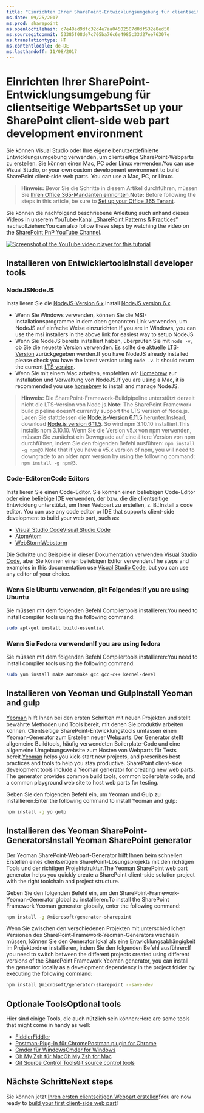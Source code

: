 ```yaml
---
title: "Einrichten Ihrer SharePoint-Entwicklungsumgebung für clientseitige Webparts"
ms.date: 09/25/2017
ms.prod: sharepoint
ms.openlocfilehash: c7e48ed9dfc32d4e7aa04502507d0df532e8ed50
ms.sourcegitcommit: 53385f08de7c705ba76c6e4985c33d27ee76307e
ms.translationtype: HT
ms.contentlocale: de-DE
ms.lasthandoff: 11/08/2017
---
```

# <a name="set-up-your-sharepoint-client-side-web-part-development-environment"></a><span data-ttu-id="788cd-102">Einrichten Ihrer SharePoint-Entwicklungsumgebung für clientseitige Webparts</span><span class="sxs-lookup"><span data-stu-id="788cd-102">Set up your SharePoint client-side web part development environment</span></span>

<span data-ttu-id="788cd-p101">Sie können Visual Studio oder Ihre eigene benutzerdefinierte Entwicklungsumgebung verwenden, um clientseitige SharePoint-Webparts zu erstellen. Sie können einen Mac, PC oder Linux verwenden.</span><span class="sxs-lookup"><span data-stu-id="788cd-p101">You can use Visual Studio, or your own custom development environment to build SharePoint client-side web parts. You can use a Mac, PC, or Linux.</span></span>

><span data-ttu-id="788cd-105">**Hinweis:** Bevor Sie die Schritte in diesem Artikel durchführen, müssen Sie [Ihren Office 365-Mandanten einrichten](./set-up-your-developer-tenant.md).</span><span class="sxs-lookup"><span data-stu-id="788cd-105">**Note:** Before following the steps in this article, be sure to [Set up your Office 365 Tenant](./set-up-your-developer-tenant.md).</span></span>

<span data-ttu-id="788cd-106">Sie können die nachfolgend beschriebene Anleitung auch anhand dieses Videos in unserem [YouTube-Kanal „SharePoint Patterns & Practices“](https://www.youtube.com/watch?v=_fxYexlUhe0&t=5s&list=PLR9nK3mnD-OXvSWvS2zglCzz4iplhVrKq&index=1) nachvollziehen:</span><span class="sxs-lookup"><span data-stu-id="788cd-106">You can also follow these steps by watching the video on the [SharePoint PnP YouTube Channel](https://www.youtube.com/watch?v=_fxYexlUhe0&t=5s&list=PLR9nK3mnD-OXvSWvS2zglCzz4iplhVrKq&index=1).</span></span>

<span data-ttu-id="788cd-107"><a href="https://www.youtube.com/watch?v=_fxYexlUhe0&t=5s&list=PLR9nK3mnD-OXvSWvS2zglCzz4iplhVrKq"> <img src="../images/spfx-youtube-tutorial0.png" alt="Screenshot of the YouTube video player for this tutorial" />
</a></span><span class="sxs-lookup"><span data-stu-id="788cd-107"></span></span>

## <a name="install-developer-tools"></a><span data-ttu-id="788cd-108">Installieren von Entwicklertools</span><span class="sxs-lookup"><span data-stu-id="788cd-108">Install developer tools</span></span>

### <a name="nodejs"></a><span data-ttu-id="788cd-109">NodeJS</span><span class="sxs-lookup"><span data-stu-id="788cd-109">NodeJS</span></span>

<span data-ttu-id="788cd-110">Installieren Sie die [NodeJS-Version 6.x](https://nodejs.org/download/release/latest-v6.x/).</span><span class="sxs-lookup"><span data-stu-id="788cd-110">Install [NodeJS version 6.x](https://nodejs.org/download/release/latest-v6.x/).</span></span> 

* <span data-ttu-id="788cd-111">Wenn Sie Windows verwenden, können Sie die MSI-Installationsprogramme in dem oben genannten Link verwenden, um NodeJS auf einfache Weise einzurichten.</span><span class="sxs-lookup"><span data-stu-id="788cd-111">If you are in Windows, you can use the msi installers in the above link for easiest way to setup NodeJS</span></span>
* <span data-ttu-id="788cd-p102">Wenn Sie NodeJS bereits installiert haben, überprüfen Sie mit `node -v`, ob Sie die neueste Version verwenden. Es sollte die aktuelle [LTS-Version](https://nodejs.org/en/download/) zurückgegeben werden.</span><span class="sxs-lookup"><span data-stu-id="788cd-p102">If you have NodeJS already installed please check you have the latest version using `node -v`. It should return the current [LTS version](https://nodejs.org/en/download/).</span></span> 
* <span data-ttu-id="788cd-114">Wenn Sie mit einem Mac arbeiten, empfehlen wir [Homebrew](http://brew.sh/) zur Installation und Verwaltung von NodeJS.</span><span class="sxs-lookup"><span data-stu-id="788cd-114">If you are using a Mac, it is recommended you use [homebrew](http://brew.sh/) to install and manage NodeJS.</span></span> 

><span data-ttu-id="788cd-115">**Hinweis:** Die SharePoint-Framework-Buildpipeline unterstützt derzeit nicht die LTS-Version von Node.js.</span><span class="sxs-lookup"><span data-stu-id="788cd-115">**Note:** The SharePoint Framework build pipeline doesn't currently support the LTS version of Node.js.</span></span> <span data-ttu-id="788cd-116">Laden Sie stattdessen die [Node.js-Version 6.11.5](https://nodejs.org/download/release/latest-v6.x/) herunter.</span><span class="sxs-lookup"><span data-stu-id="788cd-116">Instead, download [Node.js version 6.11.5](https://nodejs.org/download/release/latest-v6.x/).</span></span> <span data-ttu-id="788cd-117">So wird npm 3.10.10 installiert.</span><span class="sxs-lookup"><span data-stu-id="788cd-117">This installs npm 3.10.10.</span></span> <span data-ttu-id="788cd-118">Wenn Sie die Version v5.x von npm verwenden, müssen Sie zunächst ein Downgrade auf eine ältere Version von npm durchführen, indem Sie den folgenden Befehl ausführen: `npm install -g npm@3`.</span><span class="sxs-lookup"><span data-stu-id="788cd-118">Note that if you have a v5.x version of npm, you will need to downgrade to an older npm version by using the following command: `npm install -g npm@3`.</span></span>

### <a name="code-editors"></a><span data-ttu-id="788cd-119">Code-Editoren</span><span class="sxs-lookup"><span data-stu-id="788cd-119">Code Editors</span></span>

<span data-ttu-id="788cd-p104">Installieren Sie einen Code-Editor. Sie können einen beliebigen Code-Editor oder eine beliebige IDE verwenden, der bzw. die die clientseitige Entwicklung unterstützt, um Ihren Webpart zu erstellen, z. B.:</span><span class="sxs-lookup"><span data-stu-id="788cd-p104">Install a code editor. You can use any code editor or IDE that supports client-side development to build your web part, such as:</span></span>

* [<span data-ttu-id="788cd-122">Visual Studio Code</span><span class="sxs-lookup"><span data-stu-id="788cd-122">Visual Studio Code</span></span>](https://code.visualstudio.com/)
* [<span data-ttu-id="788cd-123">Atom</span><span class="sxs-lookup"><span data-stu-id="788cd-123">Atom</span></span>](https://atom.io)
* [<span data-ttu-id="788cd-124">WebStorm</span><span class="sxs-lookup"><span data-stu-id="788cd-124">Webstorm</span></span>](https://www.jetbrains.com/webstorm)

<span data-ttu-id="788cd-125">Die Schritte und Beispiele in dieser Dokumentation verwenden [Visual Studio Code](https://code.visualstudio.com/), aber Sie können einen beliebigen Editor verwenden.</span><span class="sxs-lookup"><span data-stu-id="788cd-125">The steps and examples in this documentation use [Visual Studio Code](https://code.visualstudio.com/), but you can use any editor of your choice.</span></span>

### <a name="if-you-are-using-ubuntu"></a><span data-ttu-id="788cd-126">Wenn Sie Ubuntu verwenden, gilt Folgendes:</span><span class="sxs-lookup"><span data-stu-id="788cd-126">If you are using Ubuntu</span></span>

<span data-ttu-id="788cd-127">Sie müssen mit dem folgenden Befehl Compilertools installieren:</span><span class="sxs-lookup"><span data-stu-id="788cd-127">You need to install compiler tools using the following command:</span></span>

```sh
sudo apt-get install build-essential
```

### <a name="if-you-are-using-fedora"></a><span data-ttu-id="788cd-128">Wenn Sie Fedora verwenden</span><span class="sxs-lookup"><span data-stu-id="788cd-128">If you are using fedora</span></span>

<span data-ttu-id="788cd-129">Sie müssen mit dem folgenden Befehl Compilertools installieren:</span><span class="sxs-lookup"><span data-stu-id="788cd-129">You need to install compiler tools using the following command:</span></span>

```sh
sudo yum install make automake gcc gcc-c++ kernel-devel
```

## <a name="install-yeoman-and-gulp"></a><span data-ttu-id="788cd-130">Installieren von Yeoman und Gulp</span><span class="sxs-lookup"><span data-stu-id="788cd-130">Install Yeoman and gulp</span></span>

<span data-ttu-id="788cd-p105">[Yeoman](http://yeoman.io/) hilft Ihnen bei den ersten Schritten mit neuen Projekten und stellt bewährte Methoden und Tools bereit, mit denen Sie produktiv arbeiten können. Clientseitige SharePoint-Entwicklungstools umfassen einen Yeoman-Generator zum Erstellen neuer Webparts. Der Generator stellt allgemeine Buildtools, häufig verwendeten Boilerplate-Code und eine allgemeine Umgebungswebsite zum Hosten von Webparts für Tests bereit.</span><span class="sxs-lookup"><span data-stu-id="788cd-p105">[Yeoman](http://yeoman.io/) helps you kick-start new projects, and prescribes best practices and tools to help you stay productive. SharePoint client-side development tools include a Yeoman generator for creating new web parts. The generator provides common build tools, common boilerplate code, and a common playground web site to host web parts for testing.</span></span>

<span data-ttu-id="788cd-134">Geben Sie den folgenden Befehl ein, um Yeoman und Gulp zu installieren:</span><span class="sxs-lookup"><span data-stu-id="788cd-134">Enter the following command to install Yeoman and gulp:</span></span>

```sh
npm install -g yo gulp
```

## <a name="install-yeoman-sharepoint-generator"></a><span data-ttu-id="788cd-135">Installieren des Yeoman SharePoint-Generators</span><span class="sxs-lookup"><span data-stu-id="788cd-135">Install Yeoman SharePoint generator</span></span>

<span data-ttu-id="788cd-136">Der Yeoman SharePoint-Webpart-Generator hilft Ihnen beim schnellen Erstellen eines clientseitigen SharePoint-Lösungsprojekts mit den richtigen Tools und der richtigen Projektstruktur.</span><span class="sxs-lookup"><span data-stu-id="788cd-136">The Yeoman SharePoint web part generator helps you quickly create a SharePoint client-side solution project with the right toolchain and project structure.</span></span>

<span data-ttu-id="788cd-137">Geben Sie den folgenden Befehl ein, um den SharePoint-Framework-Yeoman-Generator global zu installieren:</span><span class="sxs-lookup"><span data-stu-id="788cd-137">To install the SharePoint Framework Yeoman generator globally, enter the following command:</span></span>

```sh
npm install -g @microsoft/generator-sharepoint
```

<span data-ttu-id="788cd-138">Wenn Sie zwischen den verschiedenen Projekten mit unterschiedlichen Versionen des SharePoint-Framework-Yeoman-Generators wechseln müssen, können Sie den Generator lokal als eine Entwicklungsabhängigkeit im Projektordner installieren, indem Sie den folgenden Befehl ausführen:</span><span class="sxs-lookup"><span data-stu-id="788cd-138">If you need to switch between the different projects created using different versions of the SharePoint Framework Yeoman generator, you can install the generator locally as a development dependency in the project folder by executing the following command:</span></span>

```sh
npm install @microsoft/generator-sharepoint --save-dev
```

## <a name="optional-tools"></a><span data-ttu-id="788cd-139">Optionale Tools</span><span class="sxs-lookup"><span data-stu-id="788cd-139">Optional tools</span></span>

<span data-ttu-id="788cd-140">Hier sind einige Tools, die auch nützlich sein können:</span><span class="sxs-lookup"><span data-stu-id="788cd-140">Here are some tools that might come in handy as well:</span></span>

* [<span data-ttu-id="788cd-141">Fiddler</span><span class="sxs-lookup"><span data-stu-id="788cd-141">Fiddler</span></span>](http://www.telerik.com/fiddler)
* [<span data-ttu-id="788cd-142">Postman-Plug-In für Chrome</span><span class="sxs-lookup"><span data-stu-id="788cd-142">Postman plugin for Chrome</span></span>](https://www.getpostman.com/docs/introduction)
* [<span data-ttu-id="788cd-143">Cmder für Windows</span><span class="sxs-lookup"><span data-stu-id="788cd-143">Cmder for Windows</span></span>](http://cmder.net/)
* [<span data-ttu-id="788cd-144">Oh My Zsh für Mac</span><span class="sxs-lookup"><span data-stu-id="788cd-144">Oh My Zsh for Mac</span></span>](http://ohmyz.sh/)
* [<span data-ttu-id="788cd-145">Git Source Control Tools</span><span class="sxs-lookup"><span data-stu-id="788cd-145">Git source control tools</span></span>](https://git-scm.com/)

## <a name="next-steps"></a><span data-ttu-id="788cd-146">Nächste Schritte</span><span class="sxs-lookup"><span data-stu-id="788cd-146">Next steps</span></span>

<span data-ttu-id="788cd-147">Sie können jetzt [Ihren ersten clientseitigen Webpart erstellen](web-parts/get-started/build-a-hello-world-web-part.md)!</span><span class="sxs-lookup"><span data-stu-id="788cd-147">You are now ready to [build your first client-side web part](web-parts/get-started/build-a-hello-world-web-part.md)!</span></span>
